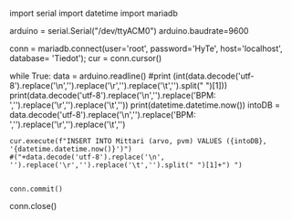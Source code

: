 
import serial
import datetime
import mariadb


arduino = serial.Serial("/dev/ttyACM0")
arduino.baudrate=9600

conn = mariadb.connect(user='root', password='HyTe', host='localhost', database= 'Tiedot');
cur = conn.cursor()

while True:
    data = arduino.readline()
    #print (int(data.decode('utf-8').replace('\n','').replace('\r','').replace('\t','').split(" ")[1]))
    print(data.decode('utf-8').replace('\n','').replace('BPM: ','').replace('\r','').replace('\t',''))
    print(datetime.datetime.now())
    intoDB = data.decode('utf-8').replace('\n','').replace('BPM: ','').replace('\r','').replace('\t','')
    
    cur.execute(f"INSERT INTO Mittari (arvo, pvm) VALUES ({intoDB}, '{datetime.datetime.now()}')")
    #("+data.decode('utf-8').replace('\n', '').replace('\r','').replace('\t','').split(" ")[1]+") ")
    

    conn.commit()

conn.close()
